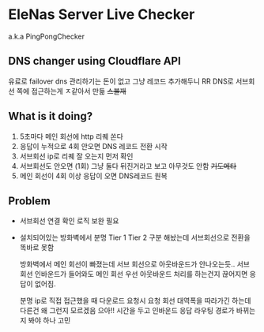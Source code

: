 # EleNas Server Live Checker
a.k.a PingPongChecker

## DNS changer using Cloudflare API

유료로 failover dns 관리하기는 돈이 없고 그냥 레코드 추가해두니 RR DNS로 서브회선 쪽에 접근하는게 ㅈ같아서 만듦 ~~스불재~~

## What is it doing?
1. 5초마다 메인 회선에 http 리퀘 쏜다
2. 응답이 누적으로 4회 안오면 DNS 레코드 전환 시작
3. 서브회선 ip로 리퀘 잘 오는지 먼저 확인
4. 서브회선도 안오면 (1회) 그냥 둘다 뒤진거라고 보고 아무것도 안함 ~~기도메타~~
5. 메인 회선이 4회 이상 응답이 오면 DNS레코드 원복

## Problem
- 서브회선 연결 확인 로직 보완 필요

- 설치되어있는 방화벽에서 분명 Tier 1 Tier 2 구분 해놨는데 서브회선으로 전환을 똑바로 못함

  방화벽에서 메인 회선이 빠졌는데 서브 회선으로 아웃바운드가 안나오는듯.. 서브 회선 인바운드가 들어와도 메인 회선 우선 아웃바운드 처리를 하는건지 끊어지면 응답이 없어짐.
  
  분명 ip로 직접 접근했을 때 다운로드 요청시 요청 회선 대역폭을 따라가긴 하는데 다른건 왜 그런지 모르겠음 으아!! 시간을 두고 인바운드 응답 라우팅 경로가 바뀌는지 봐야 하나 고민
